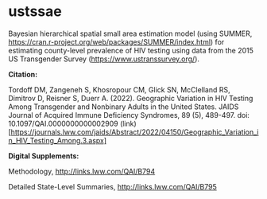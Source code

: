 # ustssae

Bayesian hierarchical spatial small area estimation model (using SUMMER, https://cran.r-project.org/web/packages/SUMMER/index.html) for estimating county-level prevalence of HIV testing using data from the 2015 US Transgender Survey (https://www.ustranssurvey.org/).


**Citation:** 

Tordoff DM, Zangeneh S, Khosropour CM, Glick SN, McClelland RS, Dimitrov D, Reisner S, Duerr A. (2022). Geographic Variation in HIV Testing Among Transgender and Nonbinary Adults in the United States. JAIDS Journal of Acquired Immune Deficiency Syndromes, 89 (5), 489-497. doi: 10.1097/QAI.0000000000002909 (link)[https://journals.lww.com/jaids/Abstract/2022/04150/Geographic_Variation_in_HIV_Testing_Among.3.aspx]

**Digital Supplements:**

Methodology, http://links.lww.com/QAI/B794

Detailed State-Level Summaries, http://links.lww.com/QAI/B795
